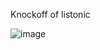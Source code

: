 Knockoff of listonic 


![image](https://github.com/CornyGrzesiek/ToDos/assets/128638079/96546cfa-5d69-4c49-97d5-94981186012c)

